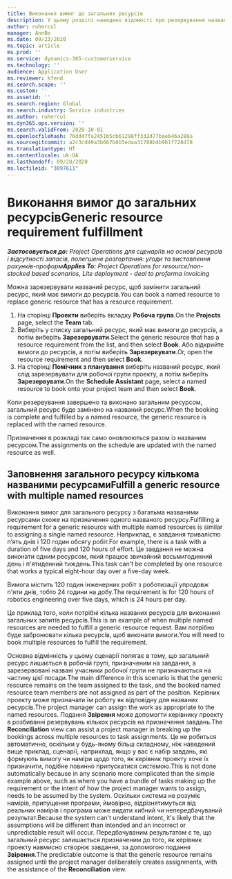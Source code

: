 ```yaml
---
title: Виконання вимог до загальних ресурсів
description: У цьому розділі наведено відомості про резервування названих ресурсів для загальних вимог до ресурсів.
author: ruhercul
manager: AnnBe
ms.date: 09/23/2020
ms.topic: article
ms.prod: ''
ms.service: dynamics-365-customerservice
ms.technology: ''
audience: Application User
ms.reviewer: kfend
ms.search.scope: ''
ms.custom: ''
ms.assetid: ''
ms.search.region: Global
ms.search.industry: Service industries
ms.author: ruhercul
ms.dyn365.ops.version: ''
ms.search.validFrom: 2020-10-01
ms.openlocfilehash: 76dd47fa2451b5cb61298ff332d77bae646a288a
ms.sourcegitcommit: a2c3cd49a3b667b8b5edaa31788b4b9b1f728d78
ms.translationtype: HT
ms.contentlocale: uk-UA
ms.lasthandoff: 09/28/2020
ms.locfileid: "3897611"
---
```

# <a name="generic-resource-requirement-fulfillment"></a><span data-ttu-id="a9052-103">Виконання вимог до загальних ресурсів</span><span class="sxs-lookup"><span data-stu-id="a9052-103">Generic resource requirement fulfillment</span></span>

<span data-ttu-id="a9052-104">_**Застосовується до:** Project Operations для сценаріїв на основі ресурсів і відсутності запасів, полегшене розгортання: угоди та виставлення рахунків-проформ_</span><span class="sxs-lookup"><span data-stu-id="a9052-104">_**Applies To:** Project Operations for resource/non-stocked based scenarios, Lite deployment - deal to proforma invoicing_</span></span>

<span data-ttu-id="a9052-105">Можна зарезервувати названий ресурс, щоб замінити загальний ресурс, який має вимоги до ресурсів.</span><span class="sxs-lookup"><span data-stu-id="a9052-105">You can book a named resource to replace generic resource that has a resource requirement.</span></span>

1. <span data-ttu-id="a9052-106">На сторінці **Проекти** виберіть вкладку **Робоча група**.</span><span class="sxs-lookup"><span data-stu-id="a9052-106">On the **Projects** page, select the **Team** tab.</span></span>
2. <span data-ttu-id="a9052-107">Виберіть у списку загальний ресурс, який має вимоги до ресурсів, а потім виберіть **Зарезервувати**.</span><span class="sxs-lookup"><span data-stu-id="a9052-107">Select the generic resource that has a resource requirement from the list, and then select **Book**.</span></span> <span data-ttu-id="a9052-108">Або відкрийте вимоги до ресурсів, а потім виберіть **Зарезервувати**.</span><span class="sxs-lookup"><span data-stu-id="a9052-108">Or, open the resource requirement and then select **Book**.</span></span>
3. <span data-ttu-id="a9052-109">На сторінці **Помічник з планування** виберіть названий ресурс, який слід зарезервувати для робочої групи проекту, а потім виберіть **Зарезервувати**.</span><span class="sxs-lookup"><span data-stu-id="a9052-109">On the **Schedule Assistant** page, select a named resource to book onto your project team and then select **Book**.</span></span>

<span data-ttu-id="a9052-110">Коли резервування завершено та виконано загальним ресурсом, загальний ресурс буде замінено на названий ресурс.</span><span class="sxs-lookup"><span data-stu-id="a9052-110">When the booking is complete and fulfilled by a named resource, the generic resource is replaced with the named resource.</span></span>

<span data-ttu-id="a9052-111">Призначення в розкладі так само оновлюються разом із названим ресурсом.</span><span class="sxs-lookup"><span data-stu-id="a9052-111">The assignments on the schedule are updated with the named resource as well.</span></span>

## <a name="fulfill-a-generic-resource-with-multiple-named-resources"></a><span data-ttu-id="a9052-112">Заповнення загального ресурсу кількома названими ресурсами</span><span class="sxs-lookup"><span data-stu-id="a9052-112">Fulfill a generic resource with multiple named resources</span></span>
<span data-ttu-id="a9052-113">Виконання вимог для загального ресурсу з багатьма названими ресурсами схоже на призначення одного названого ресурсу.</span><span class="sxs-lookup"><span data-stu-id="a9052-113">Fulfilling a requirement for a generic resource with multiple named resources is similar to assigning a single named resource.</span></span> <span data-ttu-id="a9052-114">Наприклад, є завдання тривалістю п’ять днів і 120 годин обсягу робіт.</span><span class="sxs-lookup"><span data-stu-id="a9052-114">For example, there is a task with a duration of five days and 120 hours of effort.</span></span> <span data-ttu-id="a9052-115">Це завдання не можна виконати одним ресурсом, який працює звичайний восьмигодинний день і п'ятиденний тиждень.</span><span class="sxs-lookup"><span data-stu-id="a9052-115">This task can't be completed by one resource that works a typical eight-hour day over a five-day week.</span></span> 

<span data-ttu-id="a9052-116">Вимога містить 120 годин інженерних робіт з роботизації упродовж п'яти днів, тобто 24 години на добу.</span><span class="sxs-lookup"><span data-stu-id="a9052-116">The requirement is for 120 hours of robotics engineering over five days, which is 24 hours per day.</span></span>

<span data-ttu-id="a9052-117">Це приклад того, коли потрібні кілька названих ресурсів для виконання загальних запитів ресурсів.</span><span class="sxs-lookup"><span data-stu-id="a9052-117">This is an example of when multiple named resources are needed to fulfill a generic resource request.</span></span> <span data-ttu-id="a9052-118">Вам потрібно буде забронювати кілька ресурсів, щоб виконати вимоги.</span><span class="sxs-lookup"><span data-stu-id="a9052-118">You will need to book multiple resources to fulfill the requirement.</span></span>

<span data-ttu-id="a9052-119">Основна відмінність у цьому сценарії полягає в тому, що загальний ресурс лишається в робочій групі, призначеним на завдання, а зарезервовані названі учасники робочої групи не призначаються на частину цієї посади.</span><span class="sxs-lookup"><span data-stu-id="a9052-119">The main difference in this scenario is that the generic resource remains on the team assigned to the task, and the booked named resource team members are not assigned as part of the position.</span></span> <span data-ttu-id="a9052-120">Керівник проекту може призначати їм роботу як відповідну для названих ресурсів.</span><span class="sxs-lookup"><span data-stu-id="a9052-120">The project manager can assign the work as appropriate to the named resources.</span></span> <span data-ttu-id="a9052-121">Подання **Звірення** може допомогти керівнику проекту в розбиванні резервувань кількох ресурсів на призначення завдань.</span><span class="sxs-lookup"><span data-stu-id="a9052-121">The **Reconciliation** view can assist a project manager in breaking up the bookings across multiple resources to task assignments.</span></span> <span data-ttu-id="a9052-122">Це не робиться автоматично, оскільки у будь-якому більш складному, ніж наведений вище приклад, сценарії, наприклад, якщо у вас є набір завдань, які формують вимогу чи наміри щодо того, як керівник проекту хоче їх призначити, подібне повинно припускатися системою.</span><span class="sxs-lookup"><span data-stu-id="a9052-122">This is not done automatically because in any scenario more complicated than the simple example above, such as where you have a bundle of tasks making up the requirement or the intent of how the project manager wants to assign, needs to be assumed by the system.</span></span> <span data-ttu-id="a9052-123">Оскільки система не розуміє намірів, припущення програми, ймовірно, відрізнятимуться від реальних намірів і програма може видати хибний чи непередбачуваний результат.</span><span class="sxs-lookup"><span data-stu-id="a9052-123">Because the system can't understand intent, it's likely that the assumptions will be different than intended and an incorrect or unpredictable result will occur.</span></span> <span data-ttu-id="a9052-124">Передбачуваним результатом є те, що загальний ресурс залишається призначеним до того, як керівник проекту навмисно створює завдання, за допомогою подання **Звірення**.</span><span class="sxs-lookup"><span data-stu-id="a9052-124">The predictable outcome is that the generic resource remains assigned until the project manager deliberately creates assignments, with the assistance of the **Reconciliation** view.</span></span>


